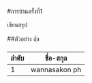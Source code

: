 #การบ้านครั้งที่1

เขียนสรุป

##ตัวอย่าง :+1:

ลำดับ   | ชื่อ-สกุล
-------|---------
1      | wannasakon ph
